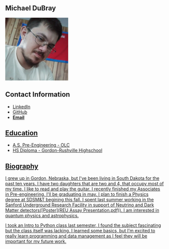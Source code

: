 ## Michael DuBray
<img src="headshot.jpg" width="200" height="200">


## **Contact Information**

* <a href="https://www.linkedin.com/in/michael-dubray-513630263/" target="_blank">LinkedIn</a>
* <a href="https://github.com/Doobernicus" target="_blank">GitHub</a>
* <a href="mailto: mdubray16514@olc.edu" target="_blank">**Email**

## Education

* A.S. Pre-Engineering - OLC
* HS Diploma - Gordon-Rushville Highschool

## Biography

I grew up in Gordon, Nebraska, but I've been living in South Dakota for the past ten years. I have two daughters that are two and 4, that occupy most of my time. I like to read and play the guitar. I recently finished my Associates in Pre-engineering, I'll be graduating in may. I plan to finish a Physics degree at SDSM&T begining this fall. I spent last summer working in the Sanford Underground Research Facility in support of Neutrino and Dark Matter detectors([Poster](REU Assay Presentation.pdf)). I am interested in quantum physics and astrophysics.

I took an Intro to Python class last semester, I found the subject fascinating but the class itself was lacking. I learned some basics, but I'm excited to really learn programming and data management as I feel they will be important for my future work.
